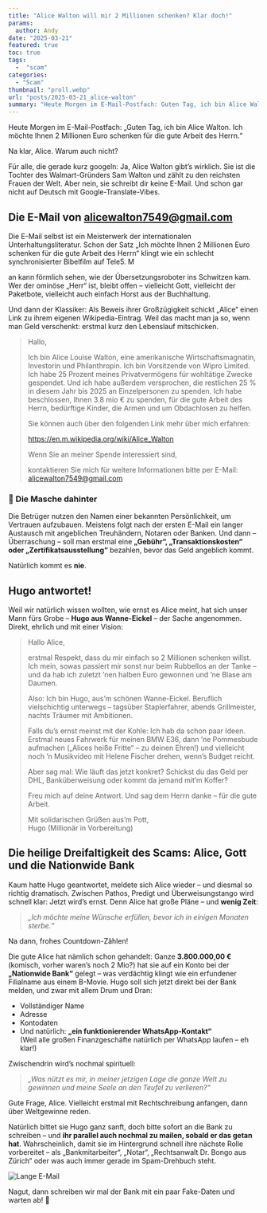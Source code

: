 ```yaml
---
title: "Alice Walton will mir 2 Millionen schenken? Klar doch!"
params:
  author: Andy
date: "2025-03-21"
featured: true
toc: true
tags:
  -  "scam"
categories:
  - "Scam"
thumbnail: "proll.webp"
url: "posts/2025-03-21_alice-walton"
summary: "Heute Morgen im E-Mail-Postfach: Guten Tag, ich bin Alice Walton. Ich möchte Ihnen 2 Millionen Euro schenken für die gute Arbeit des Herrn."
---
```


Heute Morgen im E-Mail-Postfach: „Guten Tag, ich bin Alice Walton. Ich möchte Ihnen 2 Millionen Euro schenken für die gute Arbeit des Herrn.“

Na klar, Alice. Warum auch nicht?

Für alle, die gerade kurz googeln: Ja, Alice Walton gibt’s wirklich. Sie ist die Tochter des Walmart-Gründers Sam Walton und zählt zu den reichsten Frauen der Welt. Aber nein, sie schreibt dir keine E-Mail. Und schon gar nicht auf Deutsch mit Google-Translate-Vibes.


## Die E-Mail von alicewalton7549@gmail.com

Die E-Mail selbst ist ein Meisterwerk der internationalen Unterhaltungsliteratur. Schon der Satz „Ich möchte Ihnen 2 Millionen Euro schenken für die gute Arbeit des Herrn“ klingt wie ein schlecht synchronisierter Bibelfilm auf Tele5. M

an kann förmlich sehen, wie der Übersetzungsroboter ins Schwitzen kam. Wer der ominöse „Herr“ ist, bleibt offen – vielleicht Gott, vielleicht der Paketbote, vielleicht auch einfach Horst aus der Buchhaltung. 

Und dann der Klassiker: Als Beweis ihrer Großzügigkeit schickt „Alice“ einen Link zu ihrem eigenen Wikipedia-Eintrag. Weil das macht man ja so, wenn man Geld verschenkt: erstmal kurz den Lebenslauf mitschicken.

> Hallo,  
>   
> Ich bin Alice Louise Walton, eine amerikanische Wirtschaftsmagnatin, Investorin und Philanthropin. Ich bin Vorsitzende von Wipro Limited. Ich habe 25 Prozent meines Privatvermögens für wohltätige Zwecke gespendet. Und ich habe außerdem versprochen, die restlichen 25 % in diesem Jahr bis 2025 an Einzelpersonen zu spenden. Ich habe beschlossen, Ihnen 3.8 mio € zu spenden, für die gute Arbeit des Herrn, bedürftige Kinder, die Armen und um Obdachlosen zu helfen.  
>   
> Sie können auch über den folgenden Link mehr über mich erfahren:  
>   
> https://en.m.wikipedia.org/wiki/Alice_Walton  
>   
> Wenn Sie an meiner Spende interessiert sind,  
>   
> kontaktieren Sie mich für weitere Informationen bitte per E-Mail: alicewalton7549@gmail.com  

### 🎣 Die Masche dahinter

Die Betrüger nutzen den Namen einer bekannten Persönlichkeit, um Vertrauen aufzubauen. Meistens folgt nach der ersten E-Mail ein langer Austausch mit angeblichen Treuhändern, Notaren oder Banken. Und dann – Überraschung – soll man erstmal eine **„Gebühr“, „Transaktionskosten“ oder „Zertifikatsausstellung“** bezahlen, bevor das Geld angeblich kommt.

Natürlich kommt es **nie**.

## Hugo antwortet!

Weil wir natürlich wissen wollten, wie ernst es Alice meint, hat sich unser Mann fürs Grobe – **Hugo aus Wanne-Eickel** – der Sache angenommen. Direkt, ehrlich und mit einer Vision:

> Hallo Alice,  
>   
> erstmal Respekt, dass du mir einfach so 2 Millionen schenken willst. Ich mein, sowas passiert mir sonst nur beim Rubbellos an der Tanke – und da hab ich zuletzt ’nen halben Euro gewonnen und ’ne Blase am Daumen.  
>   
> Also: Ich bin Hugo, aus’m schönen Wanne-Eickel. Beruflich vielschichtig unterwegs – tagsüber Staplerfahrer, abends Grillmeister, nachts Träumer mit Ambitionen.  
>   
> Falls du’s ernst meinst mit der Kohle: Ich hab da schon paar Ideen. Erstmal neues Fahrwerk für meinen BMW E36, dann ’ne Pommesbude aufmachen („Alices heiße Fritte“ – zu deinen Ehren!) und vielleicht noch ’n Musikvideo mit Helene Fischer drehen, wenn’s Budget reicht.  
>   
> Aber sag mal: Wie läuft das jetzt konkret? Schickst du das Geld per DHL, Banküberweisung oder kommt da jemand mit’m Koffer?  
>   
> Freu mich auf deine Antwort. Und sag dem Herrn danke – für die gute Arbeit.  
>   
> Mit solidarischen Grüßen aus’m Pott,    
> Hugo (Millionär in Vorbereitung)  

## Die heilige Dreifaltigkeit des Scams: Alice, Gott und die Nationwide Bank

Kaum hatte Hugo geantwortet, meldete sich Alice wieder – und diesmal so richtig dramatisch. Zwischen Pathos, Predigt und Überweisungstango wird schnell klar: Jetzt wird’s ernst. Denn Alice hat große Pläne – und **wenig Zeit**:

> *„Ich möchte meine Wünsche erfüllen, bevor ich in einigen Monaten sterbe.“*

Na dann, frohes Countdown-Zählen!

Die gute Alice hat nämlich schon gehandelt: Ganze **3.800.000,00 €** (komisch, vorher waren’s noch 2 Mio?) hat sie auf ein Konto bei der **„Nationwide Bank“** gelegt – was verdächtig klingt wie ein erfundener Filialname aus einem B-Movie. Hugo soll sich jetzt direkt bei der Bank melden, und zwar mit allem Drum und Dran:

- Vollständiger Name  
- Adresse  
- Kontodaten  
- Und natürlich: **„ein funktionierender WhatsApp-Kontakt“**  
  (Weil alle großen Finanzgeschäfte natürlich per WhatsApp laufen – eh klar!)

Zwischendrin wird’s nochmal spirituell:

> *„Was nützt es mir, in meiner jetzigen Lage die ganze Welt zu gewinnen und meine Seele an den Teufel zu verlieren?“*

Gute Frage, Alice. Vielleicht erstmal mit Rechtschreibung anfangen, dann über Weltgewinne reden.

Natürlich bittet sie Hugo ganz sanft, doch bitte sofort an die Bank zu schreiben – und **ihr parallel auch nochmal zu mailen, sobald er das getan hat**. Wahrscheinlich, damit sie im Hintergrund schnell ihre nächste Rolle vorbereitet – als „Bankmitarbeiter“, „Notar“, „Rechtsanwalt Dr. Bongo aus Zürich“ oder was auch immer gerade im Spam-Drehbuch steht.


![Lange E-Mail](/posts/2025-03-21_alice-walton/mail.webp)

Nagut, dann schreiben wir mal der Bank mit ein paar Fake-Daten und warten ab! 🫠